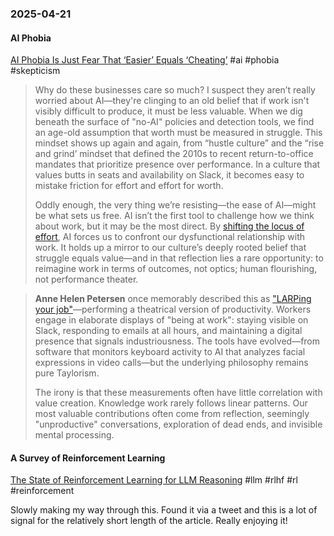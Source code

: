 ### 2025-04-21
#### AI Phobia
[AI Phobia Is Just Fear That ‘Easier’ Equals ‘Cheating’](https://every.to/working-overtime/ai-phobia-is-really-just-fear-that-easier-equals-cheating) #ai #phobia #skepticism

> Why do these businesses care so much? I suspect they aren’t really worried about AI—they're clinging to an old belief that if work isn't visibly difficult to produce, it must be less valuable. When we dig beneath the surface of "no-AI" policies and detection tools, we find an age-old assumption that worth must be measured in struggle. This mindset shows up again and again, from “hustle culture” and the “rise and grind’ mindset that defined the 2010s to recent return-to-office mandates that prioritize presence over performance. In a culture that values butts in seats and availability on Slack, it becomes easy to mistake friction for effort and effort for worth.
> 
> Oddly enough, the very thing we’re resisting—the ease of AI—might be what sets us free. AI isn’t the first tool to challenge how we think about work, but it may be the most direct. By [shifting the locus of effort](https://every.to/learning-curve/the-future-of-work-isn-t-about-doing-less-it-s-about-doing-better), AI forces us to confront our dysfunctional relationship with work. It holds up a mirror to our culture’s deeply rooted belief that struggle equals value—and in that reflection lies a rare opportunity: to reimagine work in terms of outcomes, not optics; human flourishing, not performance theater.

> **Anne Helen Petersen** once memorably described this as ["LARPing your job"](https://annehelen.substack.com/p/larping-your-job)—performing a theatrical version of productivity. Workers engage in elaborate displays of "being at work": staying visible on Slack, responding to emails at all hours, and maintaining a digital presence that signals industriousness. The tools have evolved—from software that monitors keyboard activity to AI that analyzes facial expressions in video calls—but the underlying philosophy remains pure Taylorism.
> 
> The irony is that these measurements often have little correlation with value creation. Knowledge work rarely follows linear patterns. Our most valuable contributions often come from reflection, seemingly "unproductive" conversations, exploration of dead ends, and invisible mental processing.

#### A Survey of Reinforcement Learning
[The State of Reinforcement Learning for LLM Reasoning](https://sebastianraschka.com/blog/2025/the-state-of-reinforcement-learning-for-llm-reasoning.html) #llm #rlhf #rl #reinforcement 

Slowly making my way through this. Found it via a tweet and this is a lot of signal for the relatively short length of the article. Really enjoying it!
